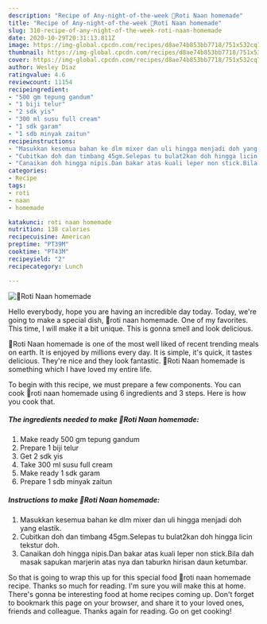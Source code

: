 ```yaml
---
description: "Recipe of Any-night-of-the-week 🍞Roti Naan homemade"
title: "Recipe of Any-night-of-the-week 🍞Roti Naan homemade"
slug: 310-recipe-of-any-night-of-the-week-roti-naan-homemade
date: 2020-10-29T20:31:13.811Z
image: https://img-global.cpcdn.com/recipes/d8ae74b853bb7718/751x532cq70/🍞roti-naan-homemade-resipi-foto-utama.jpg
thumbnail: https://img-global.cpcdn.com/recipes/d8ae74b853bb7718/751x532cq70/🍞roti-naan-homemade-resipi-foto-utama.jpg
cover: https://img-global.cpcdn.com/recipes/d8ae74b853bb7718/751x532cq70/🍞roti-naan-homemade-resipi-foto-utama.jpg
author: Wesley Diaz
ratingvalue: 4.6
reviewcount: 11154
recipeingredient:
- "500 gm tepung gandum"
- "1 biji telur"
- "2 sdk yis"
- "300 ml susu full cream"
- "1 sdk garam"
- "1 sdb minyak zaitun"
recipeinstructions:
- "Masukkan kesemua bahan ke dlm mixer dan uli hingga menjadi doh yang elastik."
- "Cubitkan doh dan timbang 45gm.Selepas tu bulat2kan doh hingga licin tekstur doh."
- "Canaikan doh hingga nipis.Dan bakar atas kuali leper non stick.Bila dah masak sapukan marjerin atas nya dan taburkn hirisan daun ketumbar."
categories:
- Recipe
tags:
- roti
- naan
- homemade

katakunci: roti naan homemade 
nutrition: 138 calories
recipecuisine: American
preptime: "PT39M"
cooktime: "PT43M"
recipeyield: "2"
recipecategory: Lunch

---
```



![🍞Roti Naan homemade](https://img-global.cpcdn.com/recipes/d8ae74b853bb7718/751x532cq70/🍞roti-naan-homemade-resipi-foto-utama.jpg)

Hello everybody, hope you are having an incredible day today. Today, we're going to make a special dish, 🍞roti naan homemade. One of my favorites. This time, I will make it a bit unique. This is gonna smell and look delicious.



🍞Roti Naan homemade is one of the most well liked of recent trending meals on earth. It is enjoyed by millions every day. It is simple, it's quick, it tastes delicious. They're nice and they look fantastic. 🍞Roti Naan homemade is something which I have loved my entire life.


To begin with this recipe, we must prepare a few components. You can cook 🍞roti naan homemade using 6 ingredients and 3 steps. Here is how you cook that.

<!--inarticleads1-->

##### The ingredients needed to make 🍞Roti Naan homemade:

1. Make ready 500 gm tepung gandum
1. Prepare 1 biji telur
1. Get 2 sdk yis
1. Take 300 ml susu full cream
1. Make ready 1 sdk garam
1. Prepare 1 sdb minyak zaitun




<!--inarticleads2-->

##### Instructions to make 🍞Roti Naan homemade:

1. Masukkan kesemua bahan ke dlm mixer dan uli hingga menjadi doh yang elastik.
1. Cubitkan doh dan timbang 45gm.Selepas tu bulat2kan doh hingga licin tekstur doh.
1. Canaikan doh hingga nipis.Dan bakar atas kuali leper non stick.Bila dah masak sapukan marjerin atas nya dan taburkn hirisan daun ketumbar.




So that is going to wrap this up for this special food 🍞roti naan homemade recipe. Thanks so much for reading. I'm sure you will make this at home. There's gonna be interesting food at home recipes coming up. Don't forget to bookmark this page on your browser, and share it to your loved ones, friends and colleague. Thanks again for reading. Go on get cooking!
